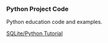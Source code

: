 ### Python Project Code

Python education code and examples.

[SQLite/Python Tutorial](http://www.sqlitetutorial.net/sqlite-python/)
